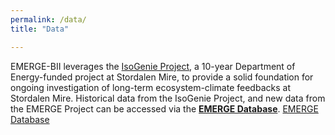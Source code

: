 ```yaml
---
permalink: /data/
title: "Data"

---
```


EMERGE-BII leverages the [IsoGenie Project](https://isogenie.osu.edu/), a 10-year Department of Energy-funded project at Stordalen Mire, to provide a solid foundation for ongoing investigation of long-term ecosystem-climate feedbacks at Stordalen Mire. Historical data from the IsoGenie Project, and new data from the EMERGE Project can be accessed via the **[EMERGE Database]()**. <a href="https://emerge-db.asc.ohio-state.edu/" target="_blank" rel="noopener noreferrer">EMERGE Database</a>
